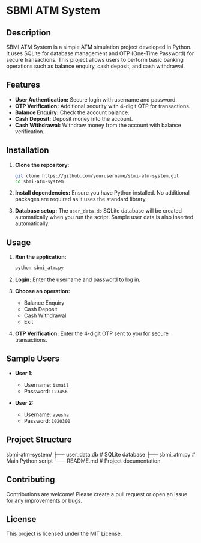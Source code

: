 # SBMI ATM System

## Description

SBMI ATM System is a simple ATM simulation project developed in Python. It uses SQLite for database management and OTP (One-Time Password) for secure transactions. This project allows users to perform basic banking operations such as balance enquiry, cash deposit, and cash withdrawal.

## Features

- **User Authentication:** Secure login with username and password.
- **OTP Verification:** Additional security with 4-digit OTP for transactions.
- **Balance Enquiry:** Check the account balance.
- **Cash Deposit:** Deposit money into the account.
- **Cash Withdrawal:** Withdraw money from the account with balance verification.

## Installation

1. **Clone the repository:**
    ```sh
    git clone https://github.com/yourusername/sbmi-atm-system.git
    cd sbmi-atm-system
    ```

2. **Install dependencies:**
    Ensure you have Python installed. No additional packages are required as it uses the standard library.

3. **Database setup:**
    The `user_data.db` SQLite database will be created automatically when you run the script. Sample user data is also inserted automatically.

## Usage

1. **Run the application:**
    ```sh
    python sbmi_atm.py
    ```

2. **Login:**
    Enter the username and password to log in.

3. **Choose an operation:**
    - Balance Enquiry
    - Cash Deposit
    - Cash Withdrawal
    - Exit

4. **OTP Verification:**
    Enter the 4-digit OTP sent to you for secure transactions.

## Sample Users

- **User 1:**
  - Username: `ismail`
  - Password: `123456`

- **User 2:**
  - Username: `ayesha`
  - Password: `1020300`

## Project Structure
sbmi-atm-system/
├── user_data.db # SQLite database
├── sbmi_atm.py # Main Python script
└── README.md # Project documentation


## Contributing

Contributions are welcome! Please create a pull request or open an issue for any improvements or bugs.

## License

This project is licensed under the MIT License.


